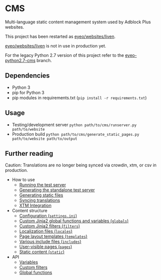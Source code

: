# CMS

Multi-language static content management system used by Adblock Plus websites.

This project has been restarted as [eyeo/websites/liven](https://gitlab.com/eyeo/websites/liven).

[eyeo/websites/liven](https://gitlab.com/eyeo/websites/liven) is not in use in production yet.

For the legacy Python 2.7 version of this project refer to the [eyeo-python2.7-cms](https://gitlab.com/eyeo/websites/cms/-/tree/eyeo-python2.7-cms) branch.

## Dependencies

- Python 3
- pip for Python 3
- pip modules in requirements.txt (`pip install -r requirements.txt`)

## Usage

- Testing/development server `python path/to/cms/runserver.py path/to/website`
- Production build `python path/to/cms/generate_static_pages.py path/to/website path/to/output`

## Further reading

Caution: Translations are no longer being synced via crowdin, xtm, or csv in production.

- How to use
    - [Running the test server](docs/usage/test-server.md)
    - [Generating the standalone test server](docs/usage/standalone-test-server.md)
    - [Generating static files](docs/usage/generate-static-files.md)
    - [Syncing translations](docs/usage/syncing-translations.md)
    - [XTM Integration](docs/usage/xml-sync.md)
- Content structure
    - [Configuration (`settings.ini`)](docs/content/settings.md)
    - [Custom Jinja2 global functions and variables (`globals`)](docs/content/globals.md)
    - [Custom Jinja2 filters (`filters`)](docs/content/filters.md)
    - [Localization files (`locales`)](docs/content/locales.md)
    - [Page layout templates (`templates`)](docs/content/templates.md)
    - [Various include files (`includes`)](docs/content/includes.md)
    - [User-visible pages (`pages`)](docs/content/pages.md)
    - [Static content (`static`)](docs/content/static.md)
- API
    - [Variables](docs/api/variables.md)
    - [Custom filters](docs/api/filters.md)
    - [Global functions](docs/api/functions.md)
